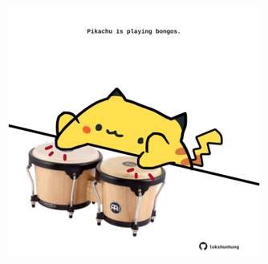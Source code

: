 <!-- built at 02/02/2021, 16:05:46 UTC -->
<p align="center">
  <img width="500" height="500" src="./ReadmeImage.svg">
</p>
